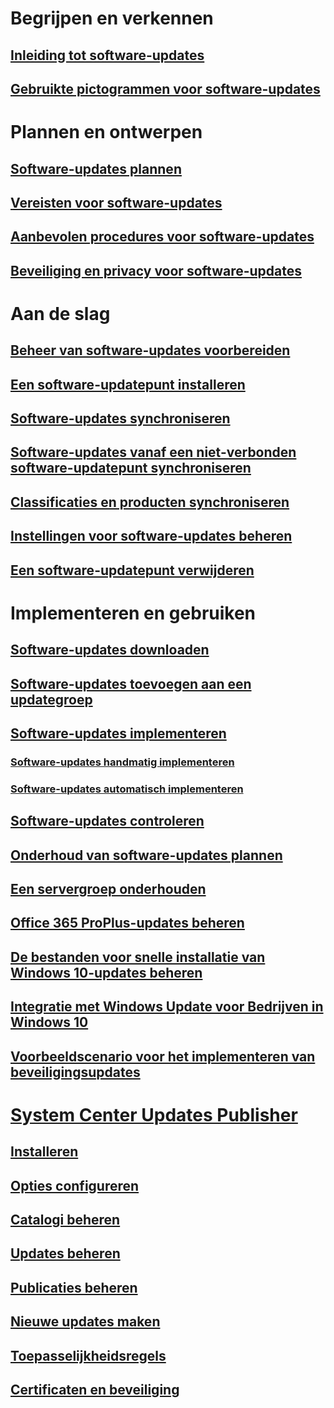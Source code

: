 # Begrijpen en verkennen
## [Inleiding tot software-updates](understand/software-updates-introduction.md)
## [Gebruikte pictogrammen voor software-updates](understand/software-updates-icons.md)

# Plannen en ontwerpen
## [Software-updates plannen](plan-design/plan-for-software-updates.md)
## [Vereisten voor software-updates](plan-design/prerequisites-for-software-updates.md)
## [Aanbevolen procedures voor software-updates](plan-design/software-updates-best-practices.md)
## [Beveiliging en privacy voor software-updates](plan-design/security-and-privacy-for-software-updates.md)

# Aan de slag
## [Beheer van software-updates voorbereiden](get-started/prepare-for-software-updates-management.md)
## [Een software-updatepunt installeren](get-started/install-a-software-update-point.md)
## [Software-updates synchroniseren](get-started/synchronize-software-updates.md)
## [Software-updates vanaf een niet-verbonden software-updatepunt synchroniseren](get-started/synchronize-software-updates-disconnected.md)
## [Classificaties en producten synchroniseren](get-started/configure-classifications-and-products.md)
## [Instellingen voor software-updates beheren](get-started/manage-settings-for-software-updates.md)
## [Een software-updatepunt verwijderen](get-started/remove-a-software-update-point.md)

# Implementeren en gebruiken
## [Software-updates downloaden](deploy-use/download-software-updates.md)

## [Software-updates toevoegen aan een updategroep](deploy-use/add-software-updates-to-an-update-group.md)
## [Software-updates implementeren](deploy-use/deploy-software-updates.md)
### [Software-updates handmatig implementeren](deploy-use/manually-deploy-software-updates.md)
### [Software-updates automatisch implementeren](deploy-use/automatically-deploy-software-updates.md)

## [Software-updates controleren](deploy-use/monitor-software-updates.md)
## [Onderhoud van software-updates plannen](deploy-use/software-updates-maintenance.md)
## [Een servergroep onderhouden](deploy-use/service-a-server-group.md)
## [Office 365 ProPlus-updates beheren](deploy-use/manage-office-365-proplus-updates.md)
## [De bestanden voor snelle installatie van Windows 10-updates beheren](deploy-use/manage-express-installation-files-for-windows-10-updates.md)
## [Integratie met Windows Update voor Bedrijven in Windows 10](deploy-use/integrate-windows-update-for-business-windows-10.md)
## [Voorbeeldscenario voor het implementeren van beveiligingsupdates](deploy-use/example-scenario-deploy-monitor-monthly-security-updates.md)

# [System Center Updates Publisher](tools/updates-publisher.md)
## [Installeren](tools/install-updates-publisher.md)
## [Opties configureren](tools/updates-publisher-options.md)
## [Catalogi beheren](tools/updates-publisher-catalogs.md)
## [Updates beheren](tools/manage-updates-with-updates-publisher.md)
## [Publicaties beheren](tools/updates-publisher-publications.md)
## [Nieuwe updates maken](tools/create-updates-with-updates-publisher.md)
## [Toepasselijkheidsregels](tools/updates-publisher-applicability-rules.md)
## [Certificaten en beveiliging](tools/updates-publisher-security.md)

